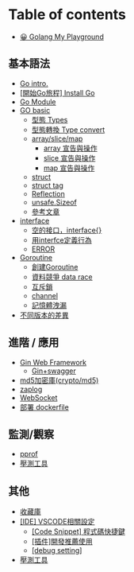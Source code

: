 # Table of contents

* [😀 Golang My Playground](README.md)

## 基本語法

* [Go intro.](ji-ben-yu-fa/go-intro..md)
* [\[開始Go旅程\] Install Go](ji-ben-yu-fa/kai-shi-go-lv-cheng-install-go.md)
* [Go Module](ji-ben-yu-fa/go-module.md)
* [GO basic](ji-ben-yu-fa/go-basic/README.md)
  * [型態 Types](ji-ben-yu-fa/go-basic/xing-tai-types.md)
  * [型態轉換 Type convert](ji-ben-yu-fa/go-basic/xing-tai-zhuan-huan-type-convert.md)
  * [array/slice/map](ji-ben-yu-fa/go-basic/array-slice-map/README.md)
    * [array 宣告與操作](ji-ben-yu-fa/go-basic/array-slice-map/array-xuan-gao-yu-cao-zuo.md)
    * [slice 宣告與操作](ji-ben-yu-fa/go-basic/array-slice-map/slice-xuan-gao-yu-cao-zuo.md)
    * [map 宣告與操作](ji-ben-yu-fa/go-basic/array-slice-map/map-xuan-gao-yu-cao-zuo.md)
  * [struct](ji-ben-yu-fa/go-basic/struct.md)
  * [struct tag](ji-ben-yu-fa/go-basic/struct-tag.md)
  * [Reflection](ji-ben-yu-fa/go-basic/reflection.md)
  * [unsafe.Sizeof](ji-ben-yu-fa/go-basic/unsafe.sizeof.md)
  * [參考文章](ji-ben-yu-fa/go-basic/can-kao-wen-zhang.md)
* [interface](ji-ben-yu-fa/interface/README.md)
  * [空的接口，interface{}](ji-ben-yu-fa/interface/kong-de-jie-kou-interface.md)
  * [用interfce定義行為](ji-ben-yu-fa/interface/yong-interfce-ding-yi-hang-wei.md)
  * [ERROR](ji-ben-yu-fa/interface/error.md)
* [Goroutine](ji-ben-yu-fa/goroutine/README.md)
  * [創建Goroutine](ji-ben-yu-fa/goroutine/chuang-jian-goroutine.md)
  * [資料競爭 data race](ji-ben-yu-fa/goroutine/zi-liao-jing-zheng-data-race.md)
  * [互斥鎖](ji-ben-yu-fa/goroutine/hu-chi-suo.md)
  * [channel](ji-ben-yu-fa/goroutine/channel.md)
  * [記憶體洩漏](ji-ben-yu-fa/goroutine/ji-yi-ti-xie-lou.md)
* [不同版本的差異](ji-ben-yu-fa/bu-tong-ban-ben-de-cha-yi.md)

## 進階 / 應用

* [Gin Web Framework](jin-jie-ying-yong/gin-web-framework/README.md)
  * [Gin+swagger](jin-jie-ying-yong/gin-web-framework/gin+swagger.md)
* [md5加密庫(crypto/md5)](jin-jie-ying-yong/md5-jia-mi-ku-cryptomd5.md)
* [zaplog](jin-jie-ying-yong/zaplog.md)
* [WebSocket](jin-jie-ying-yong/websocket.md)
* [部署 dockerfile](jin-jie-ying-yong/bu-shu-dockerfile.md)

## 監測/觀察

* [pprof](jian-ce-guan-cha/pprof.md)
* [壓測工具](jian-ce-guan-cha/ya-ce-gong-ju.md)

## 其他

* [收藏庫](qi-ta/shou-cang-ku.md)
* [\[IDE\] VSCODE相關設定](qi-ta/ide-vscode-xiang-guan-she-ding/README.md)
  * [\[Code Snippet\] 程式碼快捷鍵](qi-ta/ide-vscode-xiang-guan-she-ding/code-snippet-cheng-shi-ma-kuai-jie-jian.md)
  * [\[插件\]開發推薦使用](qi-ta/ide-vscode-xiang-guan-she-ding/cha-jian-kai-fa-tui-jian-shi-yong.md)
  * [\[debug setting\]](qi-ta/ide-vscode-xiang-guan-she-ding/debug-setting.md)
* [壓測工具](qi-ta/ya-ce-gong-ju.md)
